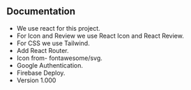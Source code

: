 
## Documentation

* We use react for this project.
* For Icon and Review we use React Icon and React Review.
* For CSS we use Tailwind.
* Add React Router.
* Icon from- fontawesome/svg.
* Google Authentication.
* Firebase Deploy.
* Version 1.000